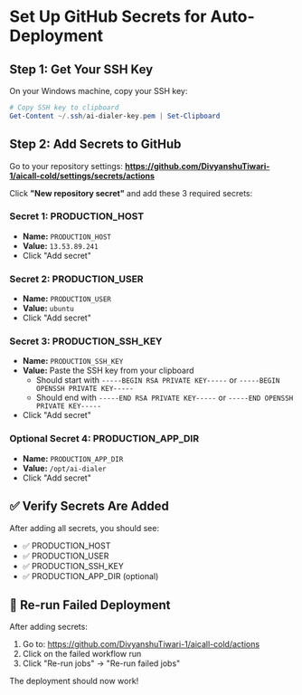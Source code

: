 # Set Up GitHub Secrets for Auto-Deployment

## Step 1: Get Your SSH Key

On your Windows machine, copy your SSH key:

```powershell
# Copy SSH key to clipboard
Get-Content ~/.ssh/ai-dialer-key.pem | Set-Clipboard
```

## Step 2: Add Secrets to GitHub

Go to your repository settings:
**https://github.com/DivyanshuTiwari-1/aicall-cold/settings/secrets/actions**

Click **"New repository secret"** and add these 3 required secrets:

### Secret 1: PRODUCTION_HOST
- **Name:** `PRODUCTION_HOST`
- **Value:** `13.53.89.241`
- Click "Add secret"

### Secret 2: PRODUCTION_USER
- **Name:** `PRODUCTION_USER`
- **Value:** `ubuntu`
- Click "Add secret"

### Secret 3: PRODUCTION_SSH_KEY
- **Name:** `PRODUCTION_SSH_KEY`
- **Value:** Paste the SSH key from your clipboard
  - Should start with `-----BEGIN RSA PRIVATE KEY-----` or `-----BEGIN OPENSSH PRIVATE KEY-----`
  - Should end with `-----END RSA PRIVATE KEY-----` or `-----END OPENSSH PRIVATE KEY-----`
- Click "Add secret"

### Optional Secret 4: PRODUCTION_APP_DIR
- **Name:** `PRODUCTION_APP_DIR`
- **Value:** `/opt/ai-dialer`
- Click "Add secret"

## ✅ Verify Secrets Are Added

After adding all secrets, you should see:
- ✅ PRODUCTION_HOST
- ✅ PRODUCTION_USER
- ✅ PRODUCTION_SSH_KEY
- ✅ PRODUCTION_APP_DIR (optional)

## 🔄 Re-run Failed Deployment

After adding secrets:
1. Go to: https://github.com/DivyanshuTiwari-1/aicall-cold/actions
2. Click on the failed workflow run
3. Click "Re-run jobs" → "Re-run failed jobs"

The deployment should now work!

